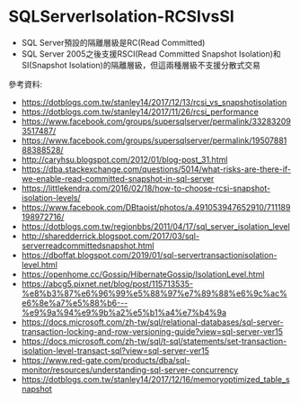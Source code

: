 # SQLServerIsolation-RCSIvsSI
* SQL Server預設的隔離層級是RC(Read Committed)
* SQL Server 2005之後支援RSCI(Read Committed Snapshot Isolation)和SI(Snapshot Isolation)的隔離層級，但這兩種層級不支援分散式交易


參考資料:
* https://dotblogs.com.tw/stanley14/2017/12/13/rcsi_vs_snapshotisolation
* https://dotblogs.com.tw/stanley14/2017/11/26/rcsi_performance
* https://www.facebook.com/groups/supersqlserver/permalink/332832093517487/
* https://www.facebook.com/groups/supersqlserver/permalink/1950788188388528/
* http://caryhsu.blogspot.com/2012/01/blog-post_31.html
* https://dba.stackexchange.com/questions/5014/what-risks-are-there-if-we-enable-read-committed-snapshot-in-sql-server
* https://littlekendra.com/2016/02/18/how-to-choose-rcsi-snapshot-isolation-levels/
* https://www.facebook.com/DBtaoist/photos/a.491053947652910/711189198972716/
* https://dotblogs.com.tw/regionbbs/2011/04/17/sql_server_isolation_level
* http://sharedderrick.blogspot.com/2017/03/sql-serverreadcommittedsnapshot.html
* https://dboffat.blogspot.com/2019/01/sql-servertransactionisolation-level.html
* https://openhome.cc/Gossip/HibernateGossip/IsolationLevel.html
* https://abcg5.pixnet.net/blog/post/115713535-%e8%b3%87%e6%96%99%e5%88%97%e7%89%88%e6%9c%ac%e6%8e%a7%e5%88%b6---%e9%9a%94%e9%9b%a2%e5%b1%a4%e7%b4%9a
* https://docs.microsoft.com/zh-tw/sql/relational-databases/sql-server-transaction-locking-and-row-versioning-guide?view=sql-server-ver15
* https://docs.microsoft.com/zh-tw/sql/t-sql/statements/set-transaction-isolation-level-transact-sql?view=sql-server-ver15
* https://www.red-gate.com/products/dba/sql-monitor/resources/understanding-sql-server-concurrency
* https://dotblogs.com.tw/stanley14/2017/12/16/memoryoptimized_table_snapshot
